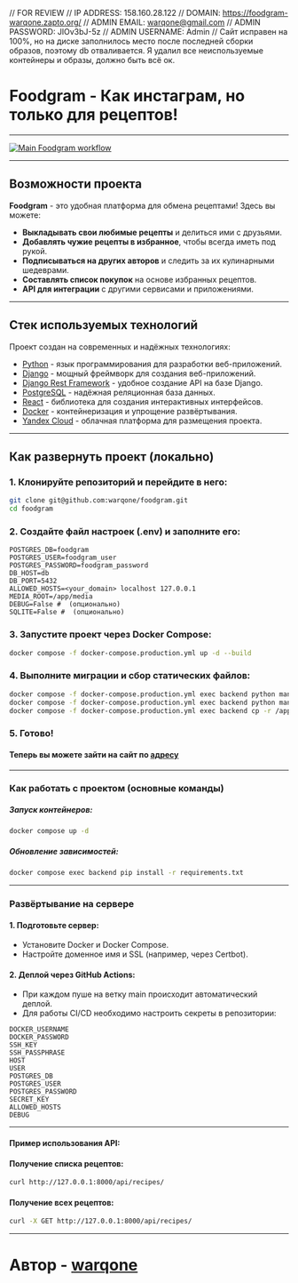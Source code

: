 // FOR REVIEW
// IP ADDRESS: 158.160.28.122
// DOMAIN: https://foodgram-warqone.zapto.org/
// ADMIN EMAIL: warqone@gmail.com
// ADMIN PASSWORD: JlOv3bJ-5z
// ADMIN USERNAME: Admin
// Сайт исправен на 100%, но на диске заполнилось место после последней сборки образов, поэтому db отваливается. Я удалил все неиспользуемые контейнеры и образы, должно быть всё ок.
# **Foodgram - Как инстаграм, но только для рецептов!**
___  
[![Main Foodgram workflow](https://github.com/warqone/foodgram/actions/workflows/main.yml/badge.svg)](https://github.com/warqone/foodgram/actions/workflows/main.yml)  

---

## **Возможности проекта**  
**Foodgram** - это удобная платформа для обмена рецептами! Здесь вы можете:  
- **Выкладывать свои любимые рецепты** и делиться ими с друзьями.  
- **Добавлять чужие рецепты в избранное**, чтобы всегда иметь под рукой.  
- **Подписываться на других авторов** и следить за их кулинарными шедеврами.  
- **Составлять список покупок** на основе избранных рецептов.  
- **API для интеграции** с другими сервисами и приложениями.  

---

## **Стек используемых технологий**  
Проект создан на современных и надёжных технологиях:  

- [Python](https://www.python.org/) - язык программирования для разработки веб-приложений.  
- [Django](https://www.djangoproject.com/) - мощный фреймворк для создания веб-приложений.  
- [Django Rest Framework](https://www.django-rest-framework.org/) - удобное создание API на базе Django.  
- [PostgreSQL](https://www.postgresql.org/) - надёжная реляционная база данных.  
- [React](https://react.dev/) - библиотека для создания интерактивных интерфейсов.  
- [Docker](https://www.docker.com/) - контейнеризация и упрощение развёртывания.  
- [Yandex Cloud](https://cloud.yandex.ru/) - облачная платформа для размещения проекта.  

---

## **Как развернуть проект (локально)**  
### **1. Клонируйте репозиторий и перейдите в него:**  
```bash
git clone git@github.com:warqone/foodgram.git
cd foodgram
```

### 2. Создайте файл настроек (.env) и заполните его:
```code
POSTGRES_DB=foodgram
POSTGRES_USER=foodgram_user
POSTGRES_PASSWORD=foodgram_password
DB_HOST=db
DB_PORT=5432
ALLOWED_HOSTS=<your_domain> localhost 127.0.0.1
MEDIA_ROOT=/app/media
DEBUG=False #  (опционально)
SQLITE=False #  (опционально)
```
### 3. Запустите проект через Docker Compose:
```bash
docker compose -f docker-compose.production.yml up -d --build
```
### 4. Выполните миграции и сбор статических файлов:
```bash
docker compose -f docker-compose.production.yml exec backend python manage.py migrate
docker compose -f docker-compose.production.yml exec backend python manage.py collectstatic --noinput
docker compose -f docker-compose.production.yml exec backend cp -r /app/backend_static/. /backend_static/static/
```
### 5. Готово!
#### Теперь вы можете зайти на сайт по [адресу](http://127.0.0.1:9000)
____
### Как работать с проектом (основные команды)
##### Запуск контейнеров:
```bash
docker compose up -d
```
##### Обновление зависимостей:
```bash
docker compose exec backend pip install -r requirements.txt
```
____
### Развёртывание на сервере
#### 1. Подготовьте сервер:
 - Установите Docker и Docker Compose.
 - Настройте доменное имя и SSL (например, через Certbot).

#### 2. Деплой через GitHub Actions:
 - При каждом пуше на ветку main происходит автоматический деплой.
 - Для работы CI/CD необходимо настроить секреты в репозитории:
```
DOCKER_USERNAME
DOCKER_PASSWORD
SSH_KEY
SSH_PASSPHRASE
HOST
USER
POSTGRES_DB
POSTGRES_USER
POSTGRES_PASSWORD
SECRET_KEY
ALLOWED_HOSTS
DEBUG
```
____
#### Пример использования API:
#### Получение списка рецептов:
```bash
curl http://127.0.0.1:8000/api/recipes/
```
#### Получение всех рецептов:
```bash
curl -X GET http://127.0.0.1:8000/api/recipes/ 
```
____
# Автор - [warqone](https://github.com/warqone)